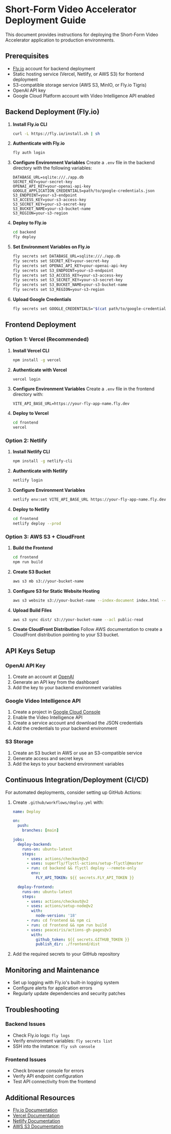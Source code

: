 # Short-Form Video Accelerator Deployment Guide

This document provides instructions for deploying the Short-Form Video Accelerator application to production environments.

## Prerequisites

- [Fly.io](https://fly.io) account for backend deployment
- Static hosting service (Vercel, Netlify, or AWS S3) for frontend deployment
- S3-compatible storage service (AWS S3, MinIO, or Fly.io Tigris)
- OpenAI API key
- Google Cloud Platform account with Video Intelligence API enabled

## Backend Deployment (Fly.io)

1. **Install Fly.io CLI**
   ```bash
   curl -L https://fly.io/install.sh | sh
   ```

2. **Authenticate with Fly.io**
   ```bash
   fly auth login
   ```

3. **Configure Environment Variables**
   Create a `.env` file in the backend directory with the following variables:
   ```
   DATABASE_URL=sqlite:///./app.db
   SECRET_KEY=your-secret-key
   OPENAI_API_KEY=your-openai-api-key
   GOOGLE_APPLICATION_CREDENTIALS=path/to/google-credentials.json
   S3_ENDPOINT=your-s3-endpoint
   S3_ACCESS_KEY=your-s3-access-key
   S3_SECRET_KEY=your-s3-secret-key
   S3_BUCKET_NAME=your-s3-bucket-name
   S3_REGION=your-s3-region
   ```

4. **Deploy to Fly.io**
   ```bash
   cd backend
   fly deploy
   ```

5. **Set Environment Variables on Fly.io**
   ```bash
   fly secrets set DATABASE_URL=sqlite:///./app.db
   fly secrets set SECRET_KEY=your-secret-key
   fly secrets set OPENAI_API_KEY=your-openai-api-key
   fly secrets set S3_ENDPOINT=your-s3-endpoint
   fly secrets set S3_ACCESS_KEY=your-s3-access-key
   fly secrets set S3_SECRET_KEY=your-s3-secret-key
   fly secrets set S3_BUCKET_NAME=your-s3-bucket-name
   fly secrets set S3_REGION=your-s3-region
   ```

6. **Upload Google Credentials**
   ```bash
   fly secrets set GOOGLE_CREDENTIALS="$(cat path/to/google-credentials.json)"
   ```

## Frontend Deployment

### Option 1: Vercel (Recommended)

1. **Install Vercel CLI**
   ```bash
   npm install -g vercel
   ```

2. **Authenticate with Vercel**
   ```bash
   vercel login
   ```

3. **Configure Environment Variables**
   Create a `.env` file in the frontend directory with:
   ```
   VITE_API_BASE_URL=https://your-fly-app-name.fly.dev
   ```

4. **Deploy to Vercel**
   ```bash
   cd frontend
   vercel
   ```

### Option 2: Netlify

1. **Install Netlify CLI**
   ```bash
   npm install -g netlify-cli
   ```

2. **Authenticate with Netlify**
   ```bash
   netlify login
   ```

3. **Configure Environment Variables**
   ```bash
   netlify env:set VITE_API_BASE_URL https://your-fly-app-name.fly.dev
   ```

4. **Deploy to Netlify**
   ```bash
   cd frontend
   netlify deploy --prod
   ```

### Option 3: AWS S3 + CloudFront

1. **Build the Frontend**
   ```bash
   cd frontend
   npm run build
   ```

2. **Create S3 Bucket**
   ```bash
   aws s3 mb s3://your-bucket-name
   ```

3. **Configure S3 for Static Website Hosting**
   ```bash
   aws s3 website s3://your-bucket-name --index-document index.html --error-document index.html
   ```

4. **Upload Build Files**
   ```bash
   aws s3 sync dist/ s3://your-bucket-name --acl public-read
   ```

5. **Create CloudFront Distribution**
   Follow AWS documentation to create a CloudFront distribution pointing to your S3 bucket.

## API Keys Setup

### OpenAI API Key

1. Create an account at [OpenAI](https://platform.openai.com/)
2. Generate an API key from the dashboard
3. Add the key to your backend environment variables

### Google Video Intelligence API

1. Create a project in [Google Cloud Console](https://console.cloud.google.com/)
2. Enable the Video Intelligence API
3. Create a service account and download the JSON credentials
4. Add the credentials to your backend environment

### S3 Storage

1. Create an S3 bucket in AWS or use an S3-compatible service
2. Generate access and secret keys
3. Add the keys to your backend environment variables

## Continuous Integration/Deployment (CI/CD)

For automated deployments, consider setting up GitHub Actions:

1. Create `.github/workflows/deploy.yml` with:
   ```yaml
   name: Deploy

   on:
     push:
       branches: [main]

   jobs:
     deploy-backend:
       runs-on: ubuntu-latest
       steps:
         - uses: actions/checkout@v2
         - uses: superfly/flyctl-actions/setup-flyctl@master
         - run: cd backend && flyctl deploy --remote-only
           env:
             FLY_API_TOKEN: ${{ secrets.FLY_API_TOKEN }}

     deploy-frontend:
       runs-on: ubuntu-latest
       steps:
         - uses: actions/checkout@v2
         - uses: actions/setup-node@v2
           with:
             node-version: '18'
         - run: cd frontend && npm ci
         - run: cd frontend && npm run build
         - uses: peaceiris/actions-gh-pages@v3
           with:
             github_token: ${{ secrets.GITHUB_TOKEN }}
             publish_dir: ./frontend/dist
   ```

2. Add the required secrets to your GitHub repository

## Monitoring and Maintenance

- Set up logging with Fly.io's built-in logging system
- Configure alerts for application errors
- Regularly update dependencies and security patches

## Troubleshooting

### Backend Issues

- Check Fly.io logs: `fly logs`
- Verify environment variables: `fly secrets list`
- SSH into the instance: `fly ssh console`

### Frontend Issues

- Check browser console for errors
- Verify API endpoint configuration
- Test API connectivity from the frontend

## Additional Resources

- [Fly.io Documentation](https://fly.io/docs/)
- [Vercel Documentation](https://vercel.com/docs)
- [Netlify Documentation](https://docs.netlify.com/)
- [AWS S3 Documentation](https://docs.aws.amazon.com/s3/)
